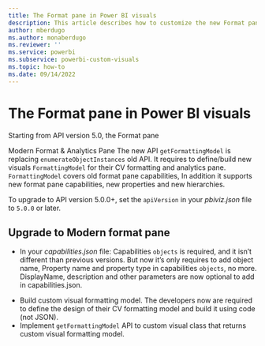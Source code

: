 ```yaml
---
title: The Format pane in Power BI visuals
description: This article describes how to customize the new Format pane in Power BI visuals.
author: mberdugo
ms.author: monaberdugo
ms.reviewer: ''
ms.service: powerbi
ms.subservice: powerbi-custom-visuals
ms.topic: how-to
ms.date: 09/14/2022
---
```


# The Format pane in Power BI visuals

Starting from API version 5.0, the Format pane 

Modern Format & Analytics Pane
The new API `getFormattingModel` is replacing `enumerateObjectInstances` old API.
It requires to define/build new visuals `FormattingModel` for their CV formatting and analytics pane. 
`FormattingModel` covers old format pane capabilities, In addition it supports new format pane capabilities, new properties and new hierarchies.

To upgrade to API version 5.0.0+, set the `apiVersion` in your *pbiviz.json* file to `5.0.0` or later.

## Upgrade to Modern format pane



* In your *capabilities.json* file:
  Capabilities `objects` is required, and it isn’t different than previous versions.
 But now it’s only requires to add object name, Property name and property type in capabilities `objects`, no more. 
DisplayName, description and other parameters are now optional to add in capabilities.json.
-	Build custom visual formatting model.
The developers now are required to define the design of their CV formatting model and build it using code (not JSON).
-	Implement `getFormattingModel` API to custom visual class that returns custom visual formatting model.

